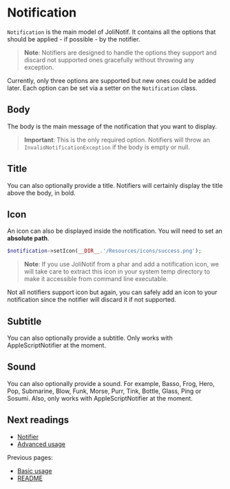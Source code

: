 # Notification

`Notification` is the main model of JoliNotif. It contains all the options
that should be applied - if possible - by the notifier.

> **Note**: Notifiers are designed to handle the options they support and
> discard not supported ones gracefully without throwing any exception.

Currently, only three options are supported but new ones could be added later.
Each option can be set via a setter on the `Notification` class.

## Body

The body is the main message of the notification that you want to display.

> **Important**: This is the only required option. Notifiers will throw an
> `InvalidNotificationException` if the body is empty or null.

## Title

You can also optionally provide a title. Notifiers will certainly display the
title above the body, in bold.

## Icon

An icon can also be displayed inside the notification. You will need to set an
**absolute path**.

```php
$notification->setIcon(__DIR__.'/Resources/icons/success.png');
```

> **Note**: If you use JoliNotif from a phar and add a notification icon, we
> will take care to extract this icon in your system temp directory to make it
> accessible from command line executable.

Not all notifiers support icon but again, you can safely add an icon to your
notification since the notifier will discard it if not supported.

## Subtitle

You can also optionally provide a subtitle. Only works with AppleScriptNotifier at the moment.

## Sound

You can also optionally provide a sound. For example, Basso, Frog, Hero, Pop, Submarine, Blow, Funk, Morse, Purr, Tink, Bottle, Glass, Ping or Sosumi. Also, only works with AppleScriptNotifier at the moment.

## Next readings

* [Notifier](03-notifier.md)
* [Advanced usage](04-advanced-usage.md)

Previous pages:

* [Basic usage](01-basic-usage.md)
* [README](../README.md)
